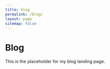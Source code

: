 ```yaml
---
title: blog
permalink: /blog/
layout: page
sitemap: false
---
```


# Blog

This is the placeholder for my blog landing page.
